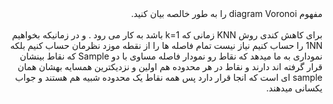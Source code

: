<div dir="rtl">
مفهوم diagram Voronoi را به طور خالصه بیان کنید.
</div>
<br/>
<div dir="rtl">
برای کاهش کندی روش KNN زمانی که k=1   باشد به کار می رود . و در زمانیکه بخواهیم 1NN  را حساب کنیم نیاز نیست تمام فاصله ها را از نقطه موزد نظرمان حساب کنیم بلکه نموداری به ما میدهد که نقاط رو نمودار فاصله مساوی با دو Sample که نقاط بینشان قرار گرفته اند  دارند و نقاط در هر محدوده هم اولین و نزدیکترین همسایه بهشان همان sample  ای است که انجا قرار دارد پس همه نقاط یک محدوده شبیه هم هستند و جواب یکسانی میدهند.


</div>